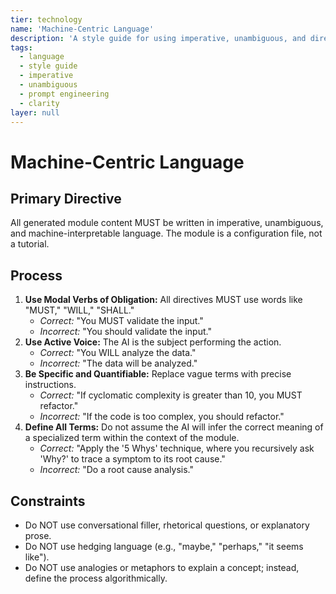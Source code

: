 ```yaml
---
tier: technology
name: 'Machine-Centric Language'
description: 'A style guide for using imperative, unambiguous, and direct language suitable for programming an AI.'
tags:
  - language
  - style guide
  - imperative
  - unambiguous
  - prompt engineering
  - clarity
layer: null
---
```


# Machine-Centric Language

## Primary Directive

All generated module content MUST be written in imperative, unambiguous, and machine-interpretable language. The module is a configuration file, not a tutorial.

## Process

1.  **Use Modal Verbs of Obligation:** All directives MUST use words like "MUST," "WILL," "SHALL."
    - _Correct:_ "You MUST validate the input."
    - _Incorrect:_ "You should validate the input."
2.  **Use Active Voice:** The AI is the subject performing the action.
    - _Correct:_ "You WILL analyze the data."
    - _Incorrect:_ "The data will be analyzed."
3.  **Be Specific and Quantifiable:** Replace vague terms with precise instructions.
    - _Correct:_ "If cyclomatic complexity is greater than 10, you MUST refactor."
    - _Incorrect:_ "If the code is too complex, you should refactor."
4.  **Define All Terms:** Do not assume the AI will infer the correct meaning of a specialized term within the context of the module.
    - _Correct:_ "Apply the '5 Whys' technique, where you recursively ask 'Why?' to trace a symptom to its root cause."
    - _Incorrect:_ "Do a root cause analysis."

## Constraints

- Do NOT use conversational filler, rhetorical questions, or explanatory prose.
- Do NOT use hedging language (e.g., "maybe," "perhaps," "it seems like").
- Do NOT use analogies or metaphors to explain a concept; instead, define the process algorithmically.
